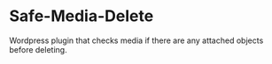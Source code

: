 # Safe-Media-Delete
Wordpress plugin that checks media if there are any attached objects before deleting.
